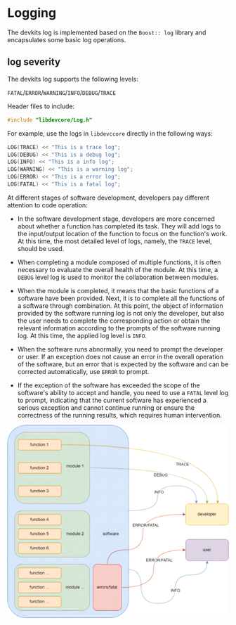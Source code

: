 # Logging

The devkits log is implemented based on the `Boost:: log` library and encapsulates some basic log operations.

## log severity

The devkits log supports the following levels:

`FATAL`/`ERROR`/`WARNING`/`INFO`/`DEBUG`/`TRACE`

Header files to include:

```c++
#include "libdevcore/Log.h"
```

For example, use the logs in `libdevccore` directly in the following ways:

```c++
LOG(TRACE) << "This is a trace log";
LOG(DEBUG) << "This is a debug log";
LOG(INFO) << "This is a info log";
LOG(WARNING) << "This is a warning log";
LOG(ERROR) << "This is a error log";
LOG(FATAL) << "This is a fatal log";
```

At different stages of software development, developers pay different attention to code operation:

- In the software development stage, developers are more concerned about whether a function has completed its task. They will add logs to the input/output location of the function to focus on the function's work. At this time, the most detailed level of logs, namely, the `TRACE` level, should be used.

- When completing a module composed of multiple functions, it is often necessary to evaluate the overall health of the module. At this time, a `DEBUG` level log is used to monitor the collaboration between modules.

- When the module is completed, it means that the basic functions of a software have been provided. Next, it is to complete all the functions of a software through combination. At this point, the object of information provided by the software running log is not only the developer, but also the user needs to complete the corresponding action or obtain the relevant information according to the prompts of the software running log. At this time, the applied log level is `INFO`.

- When the software runs abnormally, you need to prompt the developer or user. If an exception does not cause an error in the overall operation of the software, but an error that is expected by the software and can be corrected automatically, use `ERROR` to prompt.
- If the exception of the software has exceeded the scope of the software's ability to accept and handle, you need to use a `FATAL` level log to prompt, indicating that the current software has experienced a serious exception and cannot continue running or ensure the correctness of the running results, which requires human intervention.

![log_level](../images/log_level.png)
